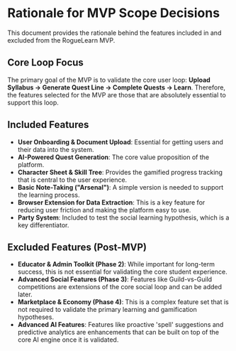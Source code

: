 # Rationale for MVP Scope Decisions

This document provides the rationale behind the features included in and excluded from the RogueLearn MVP.

## Core Loop Focus

The primary goal of the MVP is to validate the core user loop: **Upload Syllabus -> Generate Quest Line -> Complete Quests -> Learn**. Therefore, the features selected for the MVP are those that are absolutely essential to support this loop.

## Included Features

*   **User Onboarding & Document Upload**: Essential for getting users and their data into the system.
*   **AI-Powered Quest Generation**: The core value proposition of the platform.
*   **Character Sheet & Skill Tree**: Provides the gamified progress tracking that is central to the user experience.
*   **Basic Note-Taking ("Arsenal")**: A simple version is needed to support the learning process.
*   **Browser Extension for Data Extraction**: This is a key feature for reducing user friction and making the platform easy to use.
*   **Party System**: Included to test the social learning hypothesis, which is a key differentiator.

## Excluded Features (Post-MVP)

*   **Educator & Admin Toolkit (Phase 2)**: While important for long-term success, this is not essential for validating the core student experience.
*   **Advanced Social Features (Phase 3)**: Features like Guild-vs-Guild competitions are extensions of the core social loop and can be added later.
*   **Marketplace & Economy (Phase 4)**: This is a complex feature set that is not required to validate the primary learning and gamification hypotheses.
*   **Advanced AI Features**: Features like proactive 'spell' suggestions and predictive analytics are enhancements that can be built on top of the core AI engine once it is validated.